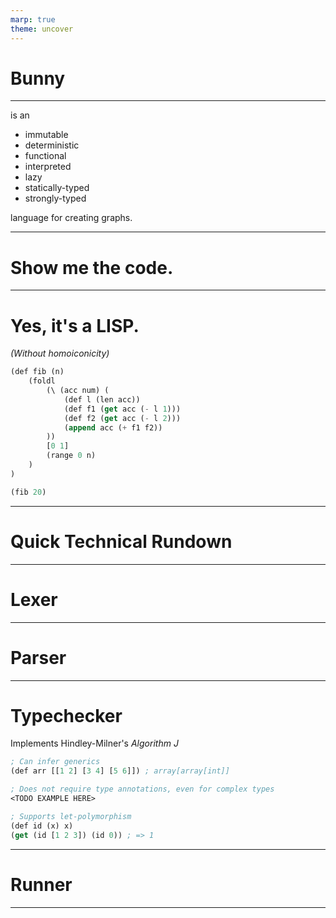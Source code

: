 ```yaml
---
marp: true
theme: uncover
---
```


# Bunny
<bunny logo here>

---

is an

- immutable
- deterministic
- functional
- interpreted
- lazy
- statically-typed
- strongly-typed

language for creating graphs.

---

# Show me the code.

---
# Yes, it's a LISP.

_(Without homoiconicity)_

```lisp
(def fib (n) 
    (foldl
        (\ (acc num) (
            (def l (len acc))
            (def f1 (get acc (- l 1)))
            (def f2 (get acc (- l 2)))
            (append acc (+ f1 f2))
        ))
        [0 1]
        (range 0 n)
    )
)

(fib 20)
```

---

# Quick Technical Rundown

---

# Lexer

---

# Parser

---

# Typechecker

Implements Hindley-Milner's _Algorithm J_

```lisp
; Can infer generics
(def arr [[1 2] [3 4] [5 6]]) ; array[array[int]]

; Does not require type annotations, even for complex types
<TODO EXAMPLE HERE>

; Supports let-polymorphism
(def id (x) x) 
(get (id [1 2 3]) (id 0)) ; => 1
```

---

# Runner

---

